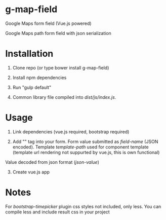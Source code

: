 # g-map-field
Google Maps form field (Vue.js powered)

Google Maps path form field with json serialization

# Installation
1) Clone repo (or type bower install g-map-field)

2) Install npm dependencies

3) Run "gulp default"

4) Common library file compiled into *dist/js/index.js*.

# Usage

1) Link dependencies (vue.js required, bootstrap required)

2) Add "<path-input field-name="field-name" field-value='json-value' template="template-path" ></path-input>"
tag into your form. Form value submitted as *field-name* (JSON encoded). Template *template-path* used for component
template (template url rendering not suppurted by vue.js, this is own functional)

Value decoded from json format (*json-value*)

3) Create vue.js app

# Notes
For *bootstrap-timepicker* plugin css styles not included, only less. You can compile less and include result css in your project
